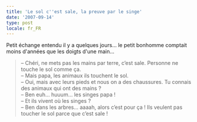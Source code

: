 ```yaml
---
title: 'Le sol c''est sale, la preuve par le singe'
date: '2007-09-14'
type: post
locale: fr_FR
---
```


Petit échange entendu il y a quelques jours… le petit bonhomme comptait moins d'années que les doigts d'une main…

<!-- more -->

> – Chéri, ne mets pas les mains par terre, c’est sale. Personne ne touche le sol comme ça.  
> – Mais papa, les animaux ils touchent le sol.  
> – Oui, mais avec leurs pieds et nous on a des chaussures. Tu connais des animaux qui ont des mains&nbsp;?  
> – Ben euh… huuum… les singes papa&nbsp;!  
> – Et ils vivent où les singes&nbsp;?  
> – Ben dans les arbres… aaaah, alors c’est pour ça&nbsp;! Ils veulent pas toucher le sol parce que c’est sale&nbsp;!